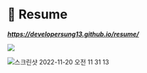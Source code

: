# 📑 Resume

__*https://developersung13.github.io/resume/*__ <br />

<img src="https://img.shields.io/badge/Tailwind CSS-06B6D4?style=flat-square&logo=tailwindcss&logoColor=white">

![스크린샷 2022-11-20 오전 11 31 13](https://user-images.githubusercontent.com/56868605/202879905-e0712bdc-c9ce-4b8c-8c23-927aebcbbf14.png)
